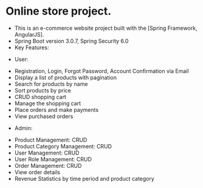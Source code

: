 # Online store project.

- This is an e-commerce website project built with the [Spring Framework, AngularJS].
- Spring Boot version 3.0.7, Spring Security 6.0
- Key Features:
+ User:
- Registration, Login, Forgot Password, Account Confirmation via Email
- Display a list of products with pagination
- Search for products by name
- Sort products by price
- CRUD shopping cart
- Manage the shopping cart
- Place orders and make payments
- View purchased orders

+ Admin:
- Product Management: CRUD
- Product Category Management: CRUD
- User Management: CRUD
- User Role Management: CRUD
- Order Management: CRUD
- View order details
- Revenue Statistics by time period and product category



